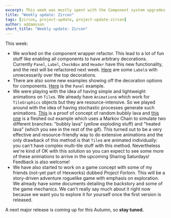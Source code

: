 ```yaml
---
excerpt: This week was mostly spent with the Component system upgrades. We also had some fun with lightweight animations.
title: "Weekly update: Zircon"
tags: [zircon, project-update, project-update-zircon]
author: addamsson
short_title: "Weekly update: Zircon"
---
```


This week:

- We worked on the component wrapper refactor. This lead to a lot of fun stuff like enabling all components to have arbitrary decorations.
  Currently `Panel`, `Label`, `CheckBox` and `Header` have this new functionality, and the rest will be refactored next week. [Here](https://cdn.discordapp.com/attachments/363771631727804416/491720810986340352/unknown.png)
  are some `Label`s with unnecessarily over the top decorations.
- There are also some new examples showing off the decoration options for components. [Here](https://cdn.discordapp.com/attachments/363771631727804416/491721308217016321/unknown.png) is
  the `Panel` example.
- We were playing with the idea of having simple and lightweight animations on `Tile`s. We already have `Animation`s which work for `TileGraphics` objects
  but they are resource-intensive. So we played around with the idea of having stochastic processes generate such animations. [This](https://cdn.discordapp.com/attachments/363771631727804416/490995292632514560/GIF.gif)
  is a proof of concept of random bubbly lava and [this one](https://cdn.discordapp.com/attachments/363771631727804416/491268920217698304/lava.gif) is a fleshed
  out example which uses a Markov Chain to simulate two different branches: "bubbly lava" (yellow exploding stuff) and "heated lava" (which you see in the rest of the gif).
  This turned out to be a very effective and resource-friendly way to do extensive animations and the only drawback of this method is that `Tile`s are animated individually:
  you can't have complex multi-tile stuff with this method. Nevertheless we're kind of OK with this solution so you can expect to see some more of these animations to arrive
  in the upcoming Sharing Saturdays! Feedback is also welcome!
- We have also started to work on a game concept with some of my friends (not-yet part of Hexworks) dubbed *Project Forlorn*.
  This will be a story-driven adventure roguelike game with emphasis on exploration. We already have some documents detailing the
  backstory and some of the game mechanics. We can't really say much about it right now because we want you to explore it for yourself
  once the first version is released.


A next major release is coming up for this Autumn, so **stay tuned.**
